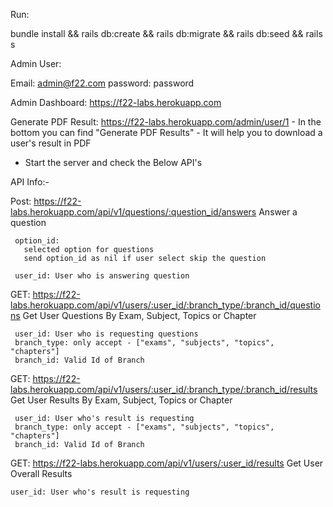 Run:

 bundle install && 
 rails db:create &&
 rails db:migrate &&
 rails db:seed &&
 rails s


 Admin User:

 Email: admin@f22.com
 password: password

 Admin Dashboard: https://f22-labs.herokuapp.com

 Generate PDF Result: https://f22-labs.herokuapp.com/admin/user/1
      - In the bottom you can find "Generate PDF Results" - It will help you to download a user's result in PDF
 


 - Start the server and check the Below API's


API Info:-

Post: https://f22-labs.herokuapp.com/api/v1/questions/:question_id/answers
	Answer a question	

	 option_id: 
	   selected option for questions
	   send option_id as nil if user select skip the question

	 user_id: User who is answering question


 GET: https://f22-labs.herokuapp.com/api/v1/users/:user_id/:branch_type/:branch_id/questions
 	Get User Questions By Exam, Subject, Topics or Chapter

	 user_id: User who is requesting questions
	 branch_type: only accept - ["exams", "subjects", "topics", "chapters"]
	 branch_id: Valid Id of Branch


 GET: https://f22-labs.herokuapp.com/api/v1/users/:user_id/:branch_type/:branch_id/results
 	Get User Results By Exam, Subject, Topics or Chapter

	 user_id: User who's result is requesting
	 branch_type: only accept - ["exams", "subjects", "topics", "chapters"]
	 branch_id: Valid Id of Branch

 GET: https://f22-labs.herokuapp.com/api/v1/users/:user_id/results
	Get User Overall Results

	user_id: User who's result is requesting
